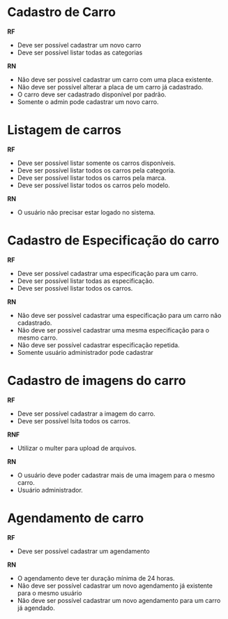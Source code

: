 # Cadastro de Carro

**RF**
- Deve ser possível cadastrar um novo carro
- Deve ser possível listar todas as categorias

**RN**
- Não deve ser possivel cadastrar um carro com uma placa existente.
- Não deve ser possível alterar a placa de um carro já cadastrado.
- O carro deve ser cadastrado disponível por padrão.
- Somente o admin pode cadastrar um novo carro.


# Listagem de carros

**RF**
- Deve ser possível listar somente os carros disponíveis.
- Deve ser possível listar todos os carros pela categoria.
- Deve ser possível listar todos os carros pela marca.
- Deve ser possível listar todos os carros pelo modelo.

**RN**
- O usuário não precisar estar logado no sistema.

# Cadastro de Especificação do carro

**RF**
- Deve ser possível cadastrar uma especificação para um carro.
- Deve ser possível listar todas as especificação.
- Deve ser possível listar todos os carros.

**RN**
- Não deve ser possível cadastrar uma especificação para um carro não cadastrado.
- Não deve ser possivel cadastrar uma mesma especificação para o mesmo carro.
- Não deve ser possível cadastrar especificação repetida.
- Somente usuário administrador pode cadastrar 


# Cadastro de imagens do carro


**RF**
- Deve ser possível cadastrar a imagem do carro.
- Deve ser possível lsita todos os carros.

**RNF**
- Utilizar o multer para upload de arquivos.

**RN**
- O usuário deve poder cadastrar mais de uma imagem para o mesmo carro.
- Usuário administrador.



# Agendamento de carro


**RF**
- Deve ser possível cadastrar um agendamento

**RN**
- O agendamento deve ter duração mínima de 24 horas.
- Não deve ser possível cadastrar um novo agendamento já existente para o mesmo usuário
- Não deve ser possível cadastrar um novo agendamento para um carro já agendado.